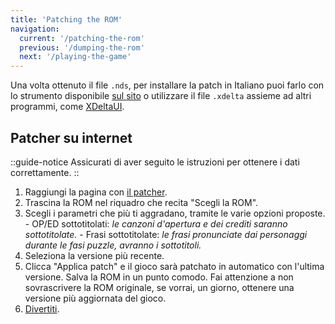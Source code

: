 ```yaml
---
title: 'Patching the ROM'
navigation:
  current: '/patching-the-rom'
  previous: '/dumping-the-rom'
  next: '/playing-the-game'
---
```


Una volta ottenuto il file `.nds`, per installare la patch in Italiano puoi farlo con lo strumento disponibile [sul sito](/it/chokuretsu/patch) o utilizzare il file `.xdelta` assieme ad altri programmi, come [XDeltaUI](https://www.romhacking.net/utilities/598/?device=emu).

## Patcher su internet
::guide-notice
Assicurati di aver seguito le istruzioni per ottenere i dati correttamente.
::
1. Raggiungi la pagina con [il patcher](/it/chokuretsu/patch).
2. Trascina la ROM nel riquadro che recita "Scegli la ROM".
3. Scegli i parametri che più ti aggradano, tramite le varie opzioni proposte.
        - OP/ED sottotitolati: *le canzoni d'apertura e dei crediti saranno sottotitolate.*
        - Frasi sottotitolate: *le frasi pronunciate dai personaggi durante le fasi puzzle, avranno i sottotitoli.*
4. Seleziona la versione più recente.
5. Clicca "Applica patch" e il gioco sarà patchato in automatico con l'ultima versione. Salva la ROM in un punto comodo. Fai attenzione a non sovrascrivere la ROM originale, se vorrai, un giorno, ottenere una versione più aggiornata del gioco.
6. [Divertiti](/it/chokuretsu/guide/playing-the-game).